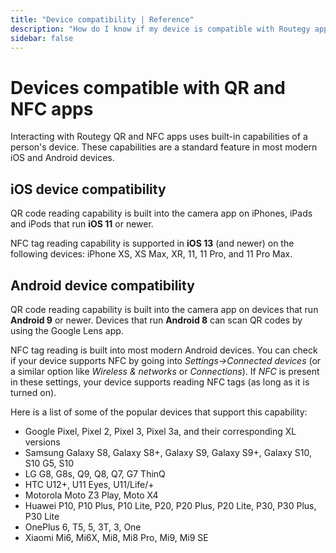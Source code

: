 ```yaml
---
title: "Device compatibility | Reference"
description: "How do I know if my device is compatible with Routegy apps?"
sidebar: false
---
```


# Devices compatible with QR and NFC apps

Interacting with Routegy QR and NFC apps uses built-in capabilities of a person's device. These capabilities are a standard feature in most modern iOS and Android devices.

## iOS device compatibility

QR code reading capability is built into the camera app on iPhones, iPads and iPods that run **iOS 11** or newer.

NFC tag reading capability is supported in **iOS 13** (and newer) on the following devices: iPhone XS, XS Max, XR, 11, 11 Pro, and 11 Pro Max.

## Android device compatibility

QR code reading capability is built into the camera app on devices that run **Android 9** or newer. Devices that run **Android 8** can scan QR codes by using the Google Lens app.

NFC tag reading is built into most modern Android devices. You can check if your device supports NFC by going into _Settings->Connected devices_ (or a similar option like _Wireless & networks_ or _Connections_). If _NFC_ is present in these settings, your device supports reading NFC tags (as long as it is turned on).

Here is a list of some of the popular devices that support this capability:
* Google Pixel, Pixel 2, Pixel 3, Pixel 3a, and their corresponding XL versions
* Samsung Galaxy S8, Galaxy S8+, Galaxy S9, Galaxy S9+, Galaxy S10, S10 G5, S10
* LG G8, G8s, Q9, Q8, Q7, G7 ThinQ
* HTC U12+, U11 Eyes, U11/Life/+
* Motorola Moto Z3 Play, Moto X4
* Huawei P10, P10 Plus, P10 Lite, P20, P20 Plus, P20 Lite, P30, P30 Plus, P30 Lite
* OnePlus 6, T5, 5, 3T, 3, One
* Xiaomi Mi6, Mi6X, Mi8, Mi8 Pro, Mi9, Mi9 SE
